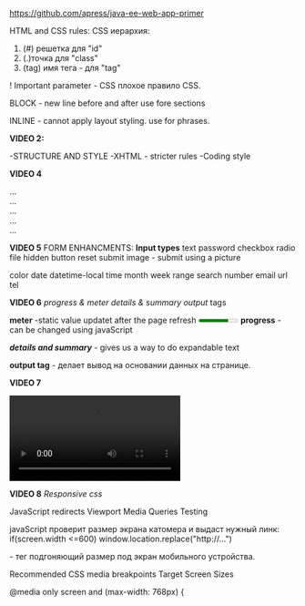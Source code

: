 https://github.com/apress/java-ee-web-app-primer

HTML and CSS rules:
CSS иерархия:
1) (#) решетка для "id"
2) (.)точка для "class"
3) (tag) имя тега - для "tag"

! Important parameter - CSS 
плохое правило CSS.

<div>
BLOCK - new line before and after
use fore sections
</div>

<span> INLINE - cannot apply layout styling.
use for phrases.

**VIDEO 2:**

-STRUCTURE AND STYLE
-XHTML - stricter rules
-Coding style

**VIDEO 4**
<body>
<nav>...</nav>
<article>...</article>
<aside>...</aside>
<main>...</main>
<section>...</section>
</body>

**VIDEO 5**
FORM ENHANCMENTS:
**Input types**
text
password
checkbox
radio
file
hidden
button
reset
submit
image - submit using a picture

color
date
datetime-local
time
month
week
range
search
number
email
url
tel

**VIDEO 6**
_progress & meter
details & summary
output_ tags

**meter** -static value updatet after the page refresh <meter value="0.75">75%</meter>
**progress** - can be changed using javaScript

_**details and summary**_ - gives us a way to do expandable text

**output tag** - делает вывод на основании данных на странице.

**VIDEO 7**

<video src="file path">video</video>

<audio src="file path">audio</audio>

**VIDEO 8**
_Responsive css_

JavaScript redirects
Viewport
Media Queries
Testing

javaScript проверит размер экрана катомера и выдаст нужный линк:
if(screen.width <=600)
window.location.replace("http://...")

<meta name="viewport" content="width=device-width, initial-scale=1.0"> 
- тег подгоняющий размер под экран мобильного устройства.

Recommended CSS media breakpoints
Target Screen Sizes

@media only screen and (max-width: 768px) {